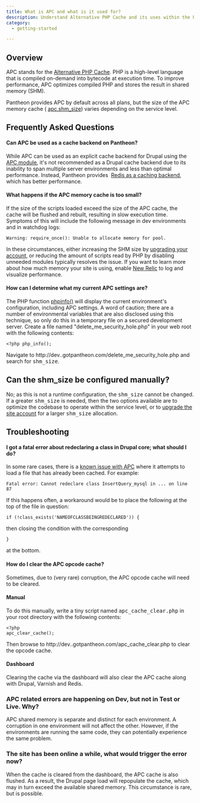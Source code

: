 ```yaml
---
title: What is APC and what is it used for?
description: Understand Alternative PHP Cache and its uses within the Pantheon workflow.
category:
  - getting-started

---
```


## Overview
APC stands for the [Alternative PHP Cache](http://php.net/manual/en/book.apc.php "Alternative PHP Cache manual on php.net"). PHP is a high-level language that is compiled on-demand into bytecode at execution time. To improve performance, APC optimizes compiled PHP and stores the result in shared memory (SHM).

Pantheon provides APC by default across all plans, but the size of the APC memory cache ( [apc.shm\_size](http://www.php.net/manual/en/apc.configuration.php#ini.apc.shm-size "apc.shm\_size reference")) varies depending on the service level.

## Frequently Asked Questions

#### Can APC be used as a cache backend on Pantheon?

While APC can be used as an explicit cache backend for Drupal using the [APC module](http://drupal.org/project/apc "APC project page on drupal.org"), it's not recommended as a Drupal cache backend due to its inability to span multiple server environments and less than optimal performance. Instead, Pantheon provides  [Redis as a caching backend](/documentation/howto/redis-as-a-caching-backend/ "Redis as a caching backend
"), which has better performance.

#### What happens if the APC memory cache is too small?

If the size of the scripts loaded exceed the size of the APC cache, the cache will be flushed and rebuilt, resulting in slow execution time. Symptoms of this will include the following message in dev environments and in watchdog logs:

    Warning: require_once(): Unable to allocate memory for pool.

In these circumstances, either increasing the SHM size by [upgrading your account](https://www.getpantheon.com/pricing "Pantheon Pricing"), or reducing the amount of scripts read by PHP by disabling unneeded modules typically resolves the issue. If you want to learn more about how much memory your site is using, enable [New Relic](/documentation/howto/new-relic-performance-analysis-on-pantheon/-enabling-new-relic "Enabling New Relic") to log and visualize performance.

#### How can I determine what my current APC settings are?

The PHP function [phpinfo()](http://php.net/manual/en/function.phpinfo.php "phpinfo() manual on php.net") will display the current environment's configuration, including APC settings. A word of caution; there are a number of environmental variables that are also disclosed using this technique, so only do this in a temporary file on a secured development server. Create a file named "delete\_me\_security\_hole.php" in your web root with the following contents:

    <?php php_info();

Navigate to http://dev.<yoursite>.gotpantheon.com/delete_me_security_hole.php and search for <tt>shm_size</tt>.</yoursite>

## Can the shm\_size be configured manually?

No; as this is not a runtime configuration, the <tt>shm_size</tt> cannot be changed. If a greater <tt>shm_size</tt> is needed, then the two options available are to optimize the codebase to operate within the service level, or to [upgrade the site account](https://www.getpantheon.com/pricing "Pantheon Pricing") for a larger <tt>shm_size</tt> allocation.

## Troubleshooting

#### I got a fatal error about redeclaring a class in Drupal core; what should I do?

In some rare cases, there is a [known issue with APC](http://drupal.org/node/838744 "Opcode (APC) and drupal autoloader") where it attempts to load a file that has already been cached. For example:

    Fatal error: Cannot redeclare class InsertQuery_mysql in ... on line 87

If this happens often, a workaround would be to place the following at the top of the file in question:

    if (!class_exists('NAMEOFCLASSBEINGREDECLARED')) {

then closing the condition with the corresponding

    }

at the bottom.

#### How do I clear the APC opcode cache?

Sometimes, due to (very rare) corruption, the APC opcode cache will need to be cleared.

#### Manual

To do this manually, write a tiny script named <tt>apc_cache_clear.php</tt> in your root directory with the following contents:

    <?php
    apc_clear_cache();

Then browse to http://dev.<NAMEOFSITE><yoursite>.gotpantheon.com/apc_cache_clear.php to clear the opcode cache.</yoursite>

#### Dashboard

Clearing the cache via the dashboard will also clear the APC cache along with Drupal, Varnish and Redis.

### APC related errors are happening on Dev, but not in Test or Live. Why?

APC shared memory is separate and distinct for each environment. A corruption in one environment will not affect the other. However, if the environments are running the same code, they can potentially experience the same problem.

### The site has been online a while, what would trigger the error now?

When the cache is cleared from the dashboard, the APC cache is also flushed. As a result, the Drupal page load will repopulate the cache, which may in turn exceed the available shared memory. This circumstance is rare, but is possible.

